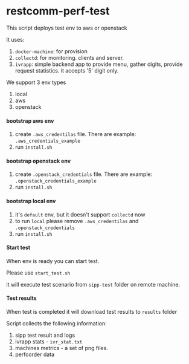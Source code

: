 # restcomm-perf-test

This script deploys test env to aws or openstack

It uses:

1. `docker-machine`: for provision 
2. `collectd`: for monitoring. clients and server.
3. `ivrapp`: simple backend app to provide menu, gather digits, provide request statistics. it accepts '5' digit only.

We support 3 env types

1. local
2. aws
3. openstack

#### bootstrap aws env

1. create `.aws_credentilas` file. There are example: `.aws_credentials_example`
2. run `install.sh`

#### bootstrap openstack env

1. create `.openstack_credentials` file. There are example: `.openstack_credentials_example`
2. run `install.sh`

#### bootstrap local env

1. it's `default` env, but it doesn't support `collectd` now
2. to run `local` please remove `.aws_credentilas` and `.openstack_credentials`
3. run `install.sh`

#### Start test

When env is ready you can start test. 

Please use `start_test.sh`

it will execute test scenario from `sipp-test` folder on remote machine. 

#### Test results

When test is completed it will download test results to `results` folder

Script collects the following information:

1. sipp test result and logs
2. ivrapp stats - `ivr_stat.txt`
3. machines metrics - a set of png files.
4. perfcorder data
